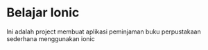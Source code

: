 # Belajar Ionic 
Ini adalah project membuat aplikasi peminjaman buku perpustakaan sederhana menggunakan ionic
